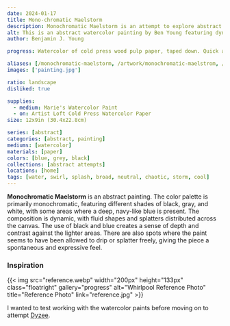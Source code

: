 ```yaml
---
date: 2024-01-17
title: Mono-chromatic Maelstorm
description: Monochromatic Maelstorm is an attempt to explore abstract watercolor painting. But the abstraction is subjectively representative of a water swirl.
alt: This is an abstract watercolor painting by Ben Young featuring dynamic blue and black brushstrokes, with splatters and washes creating a sense of movement and swirl.
author: Benjamin J. Young

progress: Watercolor of cold press wood pulp paper, taped down. Quick and easy. Two or three stages of layers and steps. I believe it only took two days, if that.

aliases: [/monochromatic-maelstorm, /artwork/monochromatic-maelstrom, /artwork/mono-chromatic-maelstorm]
images: ['painting.jpg']

ratio: landscape
disliked: true

supplies:
  - medium: Marie's Watercolor Paint
  - on: Artist Loft Cold Press Watercolor Paper
size: 12x9in (30.4x22.8cm)

series: [abstract]
categories: [abstract, painting]
mediums: [watercolor]
materials: [paper]
colors: [blue, grey, black]
collections: [abstract attempts]
locations: [home]
tags: [water, swirl, splash, broad, neutral, chaotic, storm, cool]
---
```


**Monochromatic Maelstorm** is an abstract painting. The color palette is primarily monochromatic, featuring different shades of black, gray, and white, with some areas where a deep, navy-like blue is present. The composition is dynamic, with fluid shapes and splatters distributed across the canvas. The use of black and blue creates a sense of depth and contrast against the lighter areas. There are also spots where the paint seems to have been allowed to drip or splatter freely, giving the piece a spontaneous and expressive feel.

<!--more-->

### Inspiration ###

{{< img src="reference.webp" width="200px" height="133px" class="floatright" gallery="progress" alt="Whirlpool Reference Photo" title="Reference Photo" link="reference.jpg" >}}

I wanted to test working with the watercolor paints before moving on to attempt [Dyzee](/artwork/dyzee).
